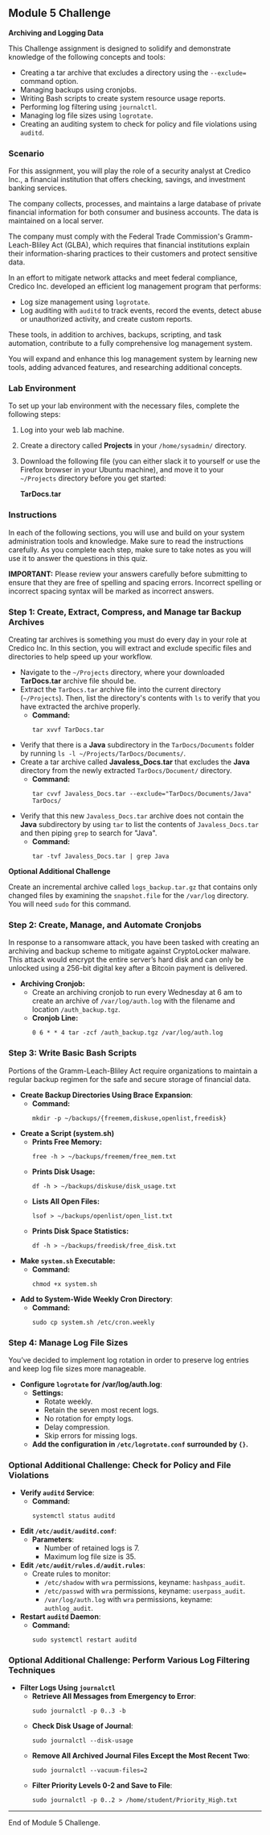 ## Module 5 Challenge

**Archiving and Logging Data**

This Challenge assignment is designed to solidify and demonstrate knowledge of the following concepts and tools:

- Creating a tar archive that excludes a directory using the `--exclude=` command option.
- Managing backups using cronjobs.
- Writing Bash scripts to create system resource usage reports.
- Performing log filtering using `journalctl`.
- Managing log file sizes using `logrotate`.
- Creating an auditing system to check for policy and file violations using `auditd`.

### Scenario
For this assignment, you will play the role of a security analyst at Credico Inc., a financial institution that offers checking, savings, and investment banking services.

The company collects, processes, and maintains a large database of private financial information for both consumer and business accounts. The data is maintained on a local server.

The company must comply with the Federal Trade Commission's Gramm-Leach-Bliley Act (GLBA), which requires that financial institutions explain their information-sharing practices to their customers and protect sensitive data.

In an effort to mitigate network attacks and meet federal compliance, Credico Inc. developed an efficient log management program that performs:

- Log size management using `logrotate`.
- Log auditing with `auditd` to track events, record the events, detect abuse or unauthorized activity, and create custom reports.

These tools, in addition to archives, backups, scripting, and task automation, contribute to a fully comprehensive log management system.

You will expand and enhance this log management system by learning new tools, adding advanced features, and researching additional concepts.

### Lab Environment
To set up your lab environment with the necessary files, complete the following steps:

1. Log into your web lab machine.
2. Create a directory called **Projects** in your `/home/sysadmin/` directory.
3. Download the following file (you can either slack it to yourself or use the Firefox browser in your Ubuntu machine), and move it to your `~/Projects` directory before you get started:

   **TarDocs.tar**

### Instructions
In each of the following sections, you will use and build on your system administration tools and knowledge. Make sure to read the instructions carefully. As you complete each step, make sure to take notes as you will use it to answer the questions in this quiz.

**IMPORTANT:** Please review your answers carefully before submitting to ensure that they are free of spelling and spacing errors. Incorrect spelling or incorrect spacing syntax will be marked as incorrect answers.

### Step 1: Create, Extract, Compress, and Manage tar Backup Archives
Creating tar archives is something you must do every day in your role at Credico Inc. In this section, you will extract and exclude specific files and directories to help speed up your workflow.

- Navigate to the `~/Projects` directory, where your downloaded **TarDocs.tar** archive file should be.
- Extract the `TarDocs.tar` archive file into the current directory (`~/Projects`). Then, list the directory's contents with `ls` to verify that you have extracted the archive properly.
  - **Command:**
    ```
    tar xvvf TarDocs.tar
    ```
- Verify that there is a **Java** subdirectory in the `TarDocs/Documents` folder by running `ls -l ~/Projects/TarDocs/Documents/`.
- Create a tar archive called **Javaless_Docs.tar** that excludes the **Java** directory from the newly extracted `TarDocs/Document/` directory.
  - **Command:**
    ```
    tar cvvf Javaless_Docs.tar --exclude="TarDocs/Documents/Java" TarDocs/
    ```
- Verify that this new `Javaless_Docs.tar` archive does not contain the **Java** subdirectory by using `tar` to list the contents of `Javaless_Docs.tar` and then piping `grep` to search for "Java".
  - **Command:**
    ```
    tar -tvf Javaless_Docs.tar | grep Java
    ```

**Optional Additional Challenge**

Create an incremental archive called `logs_backup.tar.gz` that contains only changed files by examining the `snapshot.file` for the `/var/log` directory. You will need `sudo` for this command.

### Step 2: Create, Manage, and Automate Cronjobs
In response to a ransomware attack, you have been tasked with creating an archiving and backup scheme to mitigate against CryptoLocker malware. This attack would encrypt the entire server’s hard disk and can only be unlocked using a 256-bit digital key after a Bitcoin payment is delivered.

- **Archiving Cronjob:**
  - Create an archiving cronjob to run every Wednesday at 6 am to create an archive of `/var/log/auth.log` with the filename and location `/auth_backup.tgz`.
  - **Cronjob Line:**
    ```
    0 6 * * 4 tar -zcf /auth_backup.tgz /var/log/auth.log
    ```

### Step 3: Write Basic Bash Scripts
Portions of the Gramm-Leach-Bliley Act require organizations to maintain a regular backup regimen for the safe and secure storage of financial data.

- **Create Backup Directories Using Brace Expansion**:
  - **Command:**
    ```
    mkdir -p ~/backups/{freemem,diskuse,openlist,freedisk}
    ```
- **Create a Script (system.sh)**
  - **Prints Free Memory:**
    ```
    free -h > ~/backups/freemem/free_mem.txt
    ```
  - **Prints Disk Usage:**
    ```
    df -h > ~/backups/diskuse/disk_usage.txt
    ```
  - **Lists All Open Files:**
    ```
    lsof > ~/backups/openlist/open_list.txt
    ```
  - **Prints Disk Space Statistics:**
    ```
    df -h > ~/backups/freedisk/free_disk.txt
    ```
- **Make `system.sh` Executable:**
  - **Command:**
    ```
    chmod +x system.sh
    ```
- **Add to System-Wide Weekly Cron Directory**:
  - **Command:**
    ```
    sudo cp system.sh /etc/cron.weekly
    ```

### Step 4: Manage Log File Sizes
You’ve decided to implement log rotation in order to preserve log entries and keep log file sizes more manageable.

- **Configure `logrotate` for /var/log/auth.log**:
  - **Settings:**
    - Rotate weekly.
    - Retain the seven most recent logs.
    - No rotation for empty logs.
    - Delay compression.
    - Skip errors for missing logs.
  - **Add the configuration in `/etc/logrotate.conf` surrounded by `{}`.**

### Optional Additional Challenge: Check for Policy and File Violations
- **Verify `auditd` Service**:
  - **Command:**
    ```
    systemctl status auditd
    ```
- **Edit `/etc/audit/auditd.conf`**:
  - **Parameters**:
    - Number of retained logs is 7.
    - Maximum log file size is 35.
- **Edit `/etc/audit/rules.d/audit.rules`**:
  - Create rules to monitor:
    - `/etc/shadow` with `wra` permissions, keyname: `hashpass_audit`.
    - `/etc/passwd` with `wra` permissions, keyname: `userpass_audit`.
    - `/var/log/auth.log` with `wra` permissions, keyname: `authlog_audit`.
- **Restart `auditd` Daemon**:
  - **Command:**
    ```
    sudo systemctl restart auditd
    ```

### Optional Additional Challenge: Perform Various Log Filtering Techniques
- **Filter Logs Using `journalctl`**
  - **Retrieve All Messages from Emergency to Error**:
    ```
    sudo journalctl -p 0..3 -b
    ```
  - **Check Disk Usage of Journal**:
    ```
    sudo journalctl --disk-usage
    ```
  - **Remove All Archived Journal Files Except the Most Recent Two**:
    ```
    sudo journalctl --vacuum-files=2
    ```
  - **Filter Priority Levels 0-2 and Save to File**:
    ```
    sudo journalctl -p 0..2 > /home/student/Priority_High.txt
    ```

---
End of Module 5 Challenge.

